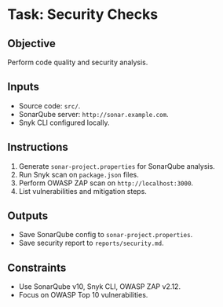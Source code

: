 # Task: Security Checks
## Objective
Perform code quality and security analysis.

## Inputs
- Source code: `src/`.
- SonarQube server: `http://sonar.example.com`.
- Snyk CLI configured locally.

## Instructions
1. Generate `sonar-project.properties` for SonarQube analysis.
2. Run Snyk scan on `package.json` files.
3. Perform OWASP ZAP scan on `http://localhost:3000`.
4. List vulnerabilities and mitigation steps.

## Outputs
- Save SonarQube config to `sonar-project.properties`.
- Save security report to `reports/security.md`.

## Constraints
- Use SonarQube v10, Snyk CLI, OWASP ZAP v2.12.
- Focus on OWASP Top 10 vulnerabilities.